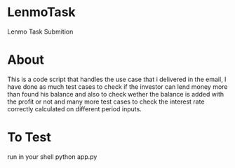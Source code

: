 # LenmoTask
Lenmo Task Submition

# About
This is a code script that handles the use case that i delivered in the email, I have done as much test cases to check if the investor can lend money more than found his balance and also to check wether the balance is added with the profit or not and many more test cases to check the interest rate correctly calculated on different period inputs.

# To Test
run in your shell python app.py
